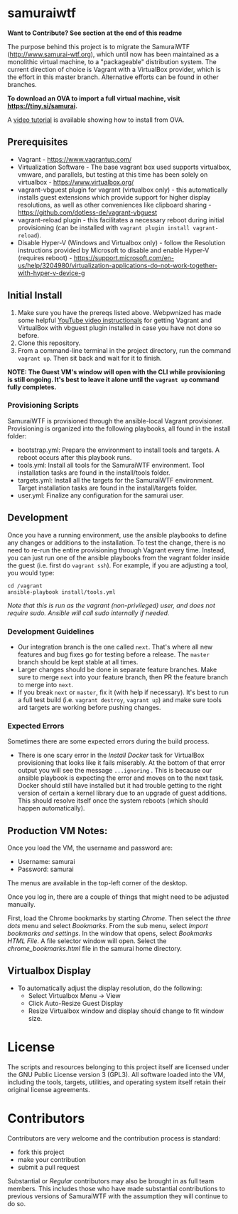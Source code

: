 # samuraiwtf

**Want to Contribute? See section at the end of this readme**

The purpose behind this project is to migrate the SamuraiWTF (http://www.samurai-wtf.org), which until now has been maintained as a monolithic virtual machine, to a "packageable" distribution system. The current direction of choice is Vagrant with a VirtualBox provider, which is the effort in this master branch.  Alternative efforts can be found in other branches.

**To download an OVA to import a full virtual machine, visit https://tiny.si/samurai.**

A [video tutorial](https://www.youtube.com/watch?v=3a3qOFubfGg) is available showing how to install from OVA.

## Prerequisites
- Vagrant - https://www.vagrantup.com/
- Virtualization Software - The base vagrant box used supports virtualbox, vmware, and parallels, but testing at this time has been solely on virtualbox - https://www.virtualbox.org/
- vagrant-vbguest plugin for vagrant (virtualbox only) - this automatically installs guest extensions which provide support for higher display resolutions, as well as other conveniences like clipboard sharing - https://github.com/dotless-de/vagrant-vbguest
- vagrant-reload plugin - this facilitates a necessary reboot during initial provisioning (can be installed with `vagrant plugin install vagrant-reload`).
- Disable Hyper-V (Windows and Virtualbox only) - follow the Resolution instructions provided by Microsoft to disable and enable Hyper-V (requires reboot) - https://support.microsoft.com/en-us/help/3204980/virtualization-applications-do-not-work-together-with-hyper-v-device-g

## Initial Install
1. Make sure you have the prereqs listed above. Webpwnized has made some helpful [YouTube video instructionals](https://www.youtube.com/watch?v=MCqpTpxNSlA&list=PLZOToVAK85Mru8ye3up3VR_jXms56OFE5) for getting Vagrant and VirtualBox  with vbguest plugin installed in case you have not done so before.
2. Clone this repository.
3. From a command-line terminal in the project directory, run the command `vagrant up`. Then sit back and wait for it to finish.

**NOTE: The Guest VM's window will open with the CLI while provisioning is still ongoing. It's best to leave it alone until the `vagrant up` command fully completes.**

### Provisioning Scripts
SamuraiWTF is provisioned through the ansible-local Vagrant provisioner.  Provisioning is organized into the following playbooks, all found in the install folder:

- bootstrap.yml: Prepare the environment to install tools and targets.  A reboot occurs after this playbook runs.
- tools.yml:  Install all tools for the SamuraiWTF environment. Tool installation tasks are found in the install/tools folder.
- targets.yml:  Install all the targets for the SamuraiWTF environment.  Target installation tasks are found in the install/targets folder.
- user.yml:  Finalize any configuration for the samurai user.

## Development
Once you have a running environment, use the ansible playbooks to define any changes or additions to the installation.  To test the change, there is no need to re-run the entire provisioning through Vagrant every time.  Instead, you can just run one of the ansible playbooks from the vagrant folder inside the guest (i.e. first do `vagrant ssh`).  For example, if you are adjusting a tool, you would type:

```
cd /vagrant
ansible-playbook install/tools.yml
```

_Note that this is run as the vagrant (non-privileged) user, and does not require sudo.  Ansible will call sudo internally if needed._

### Development Guidelines

- Our integration branch is the one called `next`. That's where all new features and bug fixes go for testing before a release.  The `master` branch should be kept stable at all times.
- Larger changes should be done in separate feature branches.  Make sure to merge `next` into your feature branch, then PR the feature branch to merge into `next`.
- If you break `next` or `master`, fix it (with help if necessary). It's best to run a full test build (i.e. `vagrant destroy`, `vagrant up`) and make sure tools ard targets are working before pushing changes.

### Expected Errors
Sometimes there are some expected errors during the build process.  

- There is one scary error in the _Install Docker_ task for VirtualBox provisioning that looks like it fails miserably.  At the bottom of that error output you will see the message `...ignoring` .  This is because our ansible playbook is expecting the error and moves on to the next task. Docker should still have installed but it had trouble getting to the right version of certain a kernel library due to an upgrade of guest additions. This should resolve itself once the system reboots (which should happen automatically).

## Production VM Notes:
Once you load the VM, the username and password are:

- Username: samurai
- Password: samurai

The menus are available in the top-left corner of the desktop.

Once you log in, there are a couple of things that might need to be adjusted manually.

First, load the Chrome bookmarks by starting *Chrome*.  Then select the *three dots* menu and select *Bookmarks*.
From the sub menu, select *Import bookmarks and settings*.  In the window that opens, select *Bookmarks HTML File*.
A file selector window will open.  Select the *chrome_bookmarks.html* file in the samurai home directory.

## Virtualbox Display
- To automatically adjust the display resolution, do the following:
	- Select Virtualbox Menu -> View
	- Click Auto-Resize Guest Display
	- Resize Virtualbox window and display should change to fit window size.

# License
The scripts and resources belonging to this project itself are licensed under the GNU Public License version 3 (GPL3).
All software loaded into the VM, including the tools, targets, utilities, and operating system itself retain their original license agreements.


# Contributors
Contributors are very welcome and the contribution process is standard:

  * fork this project
  * make your contribution
  * submit a pull request
  
Substantial or *Regular* contributors may also be brought in as full team members. This includes those who have made substantial contributions to previous versions of SamuraiWTF with the assumption they will continue to do so.

